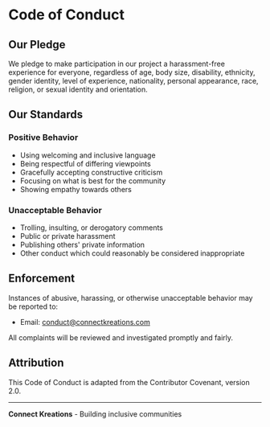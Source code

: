 # Code of Conduct

## Our Pledge

We pledge to make participation in our project a harassment-free experience for everyone, regardless of age, body size, disability, ethnicity, gender identity, level of experience, nationality, personal appearance, race, religion, or sexual identity and orientation.

## Our Standards

### Positive Behavior
- Using welcoming and inclusive language
- Being respectful of differing viewpoints
- Gracefully accepting constructive criticism
- Focusing on what is best for the community
- Showing empathy towards others

### Unacceptable Behavior
- Trolling, insulting, or derogatory comments
- Public or private harassment
- Publishing others' private information
- Other conduct which could reasonably be considered inappropriate

## Enforcement

Instances of abusive, harassing, or otherwise unacceptable behavior may be reported to:
- Email: conduct@connectkreations.com

All complaints will be reviewed and investigated promptly and fairly.

## Attribution

This Code of Conduct is adapted from the Contributor Covenant, version 2.0.

---

**Connect Kreations** - Building inclusive communities
